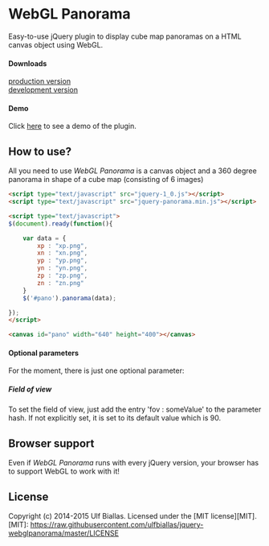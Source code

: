 # WebGL Panorama

Easy-to-use jQuery plugin to display cube map panoramas on a HTML canvas object using WebGL.

#### Downloads

[production version][prod]<br/>
[development version][dev]

[prod]: https://github.com/ulfbiallas/jquery-webglpanorama/raw/master/src/jquery-webglpanorama.min.js
[dev]: https://github.com/ulfbiallas/jquery-webglpanorama/raw/master/src/jquery-webglpanorama.js

#### Demo

Click [here][demo] to see a demo of the plugin.

[demo]: http://ulfbiallas.github.io/jquery-webglpanorama/demo.html

## How to use?
All you need to use *WebGL Panorama* is a canvas object and a 360 degree panorama in shape of a cube map (consisting of 6 images)

```html
<script type="text/javascript" src="jquery-1_0.js"></script>
<script type="text/javascript" src="jquery-panorama.min.js"></script>

<script type="text/javascript">
$(document).ready(function(){

    var data = {
        xp : "xp.png",
        xn : "xn.png",
        yp : "yp.png",
        yn : "yn.png",
        zp : "zp.png",
        zn : "zn.png"
    }
	$('#pano').panorama(data);

});
</script>

<canvas id="pano" width="640" height="400"></canvas>
```

#### Optional parameters
For the moment, there is just one optional parameter:
##### Field of view
To set the field of view, just add the entry 'fov : someValue' to the parameter hash.
If not explicitly set, it is set to its default value which is 90.

## Browser support
Even if *WebGL Panorama* runs with every jQuery version, 
your browser has to support WebGL to work with it!

## License
Copyright (c) 2014-2015 Ulf Biallas. Licensed under the [MIT license][MIT].
[MIT]: https://raw.githubusercontent.com/ulfbiallas/jquery-webglpanorama/master/LICENSE

